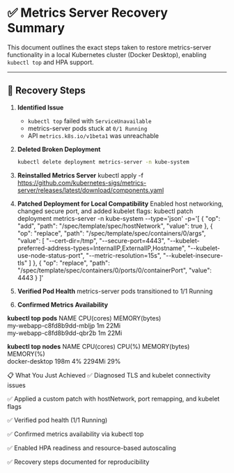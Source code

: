 # ✅ Metrics Server Recovery Summary

This document outlines the exact steps taken to restore metrics-server functionality in a local Kubernetes cluster (Docker Desktop), enabling `kubectl top` and HPA support.

---

## 🔧 Recovery Steps

1. **Identified Issue**  
   - `kubectl top` failed with `ServiceUnavailable`  
   - metrics-server pods stuck at `0/1 Running`  
   - API `metrics.k8s.io/v1beta1` was unreachable

2. **Deleted Broken Deployment**  
   ```bash
   kubectl delete deployment metrics-server -n kube-system

3. **Reinstalled Metrics Server**
kubectl apply -f https://github.com/kubernetes-sigs/metrics-server/releases/latest/download/components.yaml

4. **Patched Deployment for Local Compatibility**
   Enabled host networking, changed secure port, and added kubelet flags:
   kubectl patch deployment metrics-server -n kube-system --type='json' -p='[
  { "op": "add", "path": "/spec/template/spec/hostNetwork", "value": true },
  { "op": "replace", "path": "/spec/template/spec/containers/0/args", "value": [
    "--cert-dir=/tmp",
    "--secure-port=4443",
    "--kubelet-preferred-address-types=InternalIP,ExternalIP,Hostname",
    "--kubelet-use-node-status-port",
    "--metric-resolution=15s",
    "--kubelet-insecure-tls"
  ] },
  { "op": "replace", "path": "/spec/template/spec/containers/0/ports/0/containerPort", "value": 4443 }
]'

5. **Verified Pod Health**
   metrics-server pods transitioned to 1/1 Running

6. **Confirmed Metrics Availability**

**kubectl top pods**
NAME                        CPU(cores)   MEMORY(bytes)   
my-webapp-c8fd8b9dd-mbljp   1m           22Mi            
my-webapp-c8fd8b9dd-qbr2b   1m           22Mi         

**kubectl top nodes**
NAME             CPU(cores)   CPU(%)   MEMORY(bytes)   MEMORY(%)   
docker-desktop   198m         4%       2294Mi          29%         


📋 What You Just Achieved
✅ Diagnosed TLS and kubelet connectivity issues

✅ Applied a custom patch with hostNetwork, port remapping, and kubelet flags

✅ Verified pod health (1/1 Running)

✅ Confirmed metrics availability via kubectl top

✅ Enabled HPA readiness and resource-based autoscaling

✅ Recovery steps documented for reproducibility



